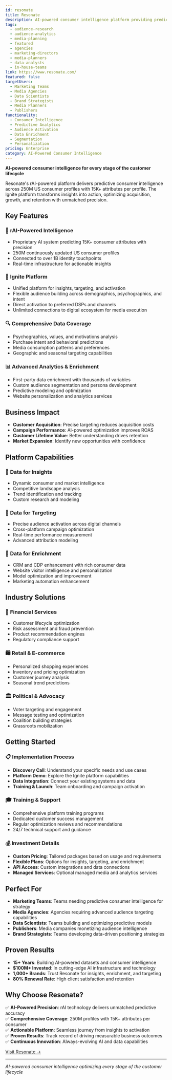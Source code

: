 ```yaml
---
id: resonate
title: Resonate
description: AI-powered consumer intelligence platform providing predictive insights on 250M consumer profiles with 15K+ attributes through the Ignite platform for targeting, insights, and enrichment.
tags:
  - audience-research
  - audience-analytics
  - media-planning
  - featured
  - agencies
  - marketing-directors
  - media-planners
  - data-analysts
  - in-house-teams
link: https://www.resonate.com/
featured: false
targetUsers:
  - Marketing Teams
  - Media Agencies
  - Data Scientists
  - Brand Strategists
  - Media Planners
  - Publishers
functionality:
  - Consumer Intelligence
  - Predictive Analytics
  - Audience Activation
  - Data Enrichment
  - Segmentation
  - Personalization
pricing: Enterprise
category: AI-Powered Consumer Intelligence
---
```


**AI-powered consumer intelligence for every stage of the customer lifecycle**

Resonate's rAI-powered platform delivers predictive consumer intelligence across 250M US consumer profiles with 15K+ attributes per profile. The Ignite platform transforms insights into action, optimizing acquisition, growth, and retention with unmatched precision.

## Key Features

### 🤖 **rAI-Powered Intelligence**
- Proprietary AI system predicting 15K+ consumer attributes with precision
- 250M continuously updated US consumer profiles
- Connected to over 1B identity touchpoints
- Real-time infrastructure for actionable insights

### 🎯 **Ignite Platform**
- Unified platform for insights, targeting, and activation
- Flexible audience building across demographics, psychographics, and intent
- Direct activation to preferred DSPs and channels
- Unlimited connections to digital ecosystem for media execution

### 🔍 **Comprehensive Data Coverage**
- Psychographics, values, and motivations analysis
- Purchase intent and behavioral predictions
- Media consumption patterns and preferences
- Geographic and seasonal targeting capabilities

### 📊 **Advanced Analytics & Enrichment**
- First-party data enrichment with thousands of variables
- Custom audience segmentation and persona development
- Predictive modeling and optimization
- Website personalization and analytics services

## Business Impact

- **Customer Acquisition**: Precise targeting reduces acquisition costs
- **Campaign Performance**: AI-powered optimization improves ROAS
- **Customer Lifetime Value**: Better understanding drives retention
- **Market Expansion**: Identify new opportunities with confidence

## Platform Capabilities

### 🎨 **Data for Insights**
- Dynamic consumer and market intelligence
- Competitive landscape analysis
- Trend identification and tracking
- Custom research and modeling

### 🎯 **Data for Targeting**
- Precise audience activation across digital channels
- Cross-platform campaign optimization
- Real-time performance measurement
- Advanced attribution modeling

### 💎 **Data for Enrichment**
- CRM and CDP enhancement with rich consumer data
- Website visitor intelligence and personalization
- Model optimization and improvement
- Marketing automation enhancement

## Industry Solutions

### 🏦 **Financial Services**
- Customer lifecycle optimization
- Risk assessment and fraud prevention
- Product recommendation engines
- Regulatory compliance support

### 🛍️ **Retail & E-commerce**
- Personalized shopping experiences
- Inventory and pricing optimization
- Customer journey analysis
- Seasonal trend predictions

### 🏛️ **Political & Advocacy**
- Voter targeting and engagement
- Message testing and optimization
- Coalition building strategies
- Grassroots mobilization

## Getting Started

### 📋 **Implementation Process**
- **Discovery Call**: Understand your specific needs and use cases
- **Platform Demo**: Explore the Ignite platform capabilities
- **Data Integration**: Connect your existing systems and data
- **Training & Launch**: Team onboarding and campaign activation

### 🎓 **Training & Support**
- Comprehensive platform training programs
- Dedicated customer success management
- Regular optimization reviews and recommendations
- 24/7 technical support and guidance

### 💰 **Investment Details**
- **Custom Pricing**: Tailored packages based on usage and requirements
- **Flexible Plans**: Options for insights, targeting, and enrichment
- **API Access**: Custom integrations and data connections
- **Managed Services**: Optional managed media and analytics services

## Perfect For

- **Marketing Teams**: Teams needing predictive consumer intelligence for strategy
- **Media Agencies**: Agencies requiring advanced audience targeting capabilities
- **Data Scientists**: Teams building and optimizing predictive models
- **Publishers**: Media companies monetizing audience intelligence
- **Brand Strategists**: Teams developing data-driven positioning strategies

## Proven Results

- **15+ Years**: Building AI-powered datasets and consumer intelligence
- **$100M+ Invested**: In cutting-edge AI infrastructure and technology
- **1,000+ Brands**: Trust Resonate for insights, enrichment, and targeting
- **80% Renewal Rate**: High client satisfaction and retention

## Why Choose Resonate?

✅ **AI-Powered Precision**: rAI technology delivers unmatched predictive accuracy  
✅ **Comprehensive Coverage**: 250M profiles with 15K+ attributes per consumer  
✅ **Actionable Platform**: Seamless journey from insights to activation  
✅ **Proven Results**: Track record of driving measurable business outcomes  
✅ **Continuous Innovation**: Always-evolving AI and data capabilities  

[Visit Resonate →](https://www.resonate.com/)

---

*AI-powered consumer intelligence optimizing every stage of the customer lifecycle* 